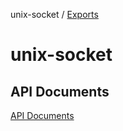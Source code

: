 unix-socket / [Exports](modules.md)

# unix-socket

## API Documents

[API Documents](./docs/modules.md)

